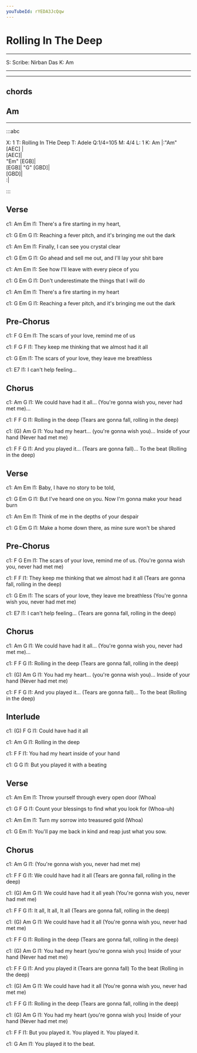 ```yaml
---
youTubeId: rYEDA3JcQqw
---
```


# Rolling In The Deep


---
S: Scribe: Nirban Das
K: Am

---

---
## chords
##   Am

---

:::abc

X: 1
T: Rolling In THe Deep
T: Adele
Q:1/4=105
M: 4/4
L: 1
K: Am
|:"Am" [AEC] |\
     [AEC]|\
    "Em" [EGB]|\
    [EGB]|
"G" [GBD]|\
    [GBD]|\
    :|


:::



 
 
## Verse
 
c1: Am             Em
l1: There's a fire starting in my heart,

c1: G                                Em                       G
l1: Reaching a fever pitch, and it's bringing me out the dark

c1: Am             Em
l1: Finally, I can see you crystal clear

c1: G                              Em                     G
l1: Go ahead and sell me out, and I'll lay your shit bare
 
c1: Am                      Em
l1: See how I'll leave with every piece of you

c1: G                       Em                    G
l1: Don't underestimate the things that I will do

c1: Am             Em
l1: There's a fire starting in my heart

c1: G                                Em                       G
l1: Reaching a fever pitch, and it's bringing me out the dark

 
 
## Pre-Chorus
 
c1: F               G                    Em
l1:    The scars of your love, remind me of us

c1:              F                           G  F
l1: They keep me thinking that we almost had it all

c1:              G                        Em
l1: The scars of your love, they leave me breathless

c1:              E7
l1: I can't help feeling...

 
 
## Chorus
 
c1:                      Am                             G
l1: We could have had it all... (You're gonna wish you, never had met me)...

c1:                F                           F              G
l1: Rolling in the deep (Tears are gonna fall, rolling in the deep)

c1:     (G)                                          Am            G
l1: You had my heart... (you're gonna wish you)... Inside of your hand (Never had met me)

c1:            F                                           F                   G
l1: And you played it... (Tears are gonna fall)... To the beat (Rolling in the deep)

 
 
## Verse
 
c1: Am              Em
l1:  Baby, I have no story to be told,

c1:     G                              Em                        G
l1: But I've heard one on you. Now I'm gonna make your head burn

c1: Am                 Em
l1: Think of me in the depths of your despair

c1: G                          Em                        G
l1: Make a home down there, as mine sure won't be shared

 
 
## Pre-Chorus
 
c1: F               G                    Em
l1:    The scars of your love, remind me of us. (You're gonna wish you, never had met me)

c1:              F                              F
l1: They keep me thinking that we almost had it all (Tears are gonna fall, rolling in the deep)

c1:              G                        Em
l1: The scars of your love, they leave me breathless (You're gonna wish you, never had met me)

c1:              E7
l1: I can't help feeling... (Tears are gonna fall, rolling in the deep)

 
 
## Chorus
 
c1:                      Am                              G
l1: We could have had it all...  (You're gonna wish you, never had met me)...

c1:                F                           F              G
l1: Rolling in the deep (Tears are gonna fall, rolling in the deep)

c1:     (G)                                          Am            G
l1: You had my heart... (you're gonna wish you)... Inside of your hand (Never had met me)

c1:            F                                           F                   G
l1: And you played it... (Tears are gonna fall)... To the beat (Rolling in the deep)

 
 
## Interlude
 
c1: (G)               F     G
l1: Could have had it all

c1:                Am     G
l1: Rolling in the deep

c1:                    F             F
l1: You had my heart inside of your hand

c1:            G                  G
l1: But you played it    with a beating

 
 
## Verse
 
c1: Am             Em
l1: Throw yourself through every open door (Whoa)

c1: G                      F                    G
l1: Count your blessings to find what you look for (Whoa-uh)

c1: Am             Em
l1: Turn my sorrow into treasured gold (Whoa)
 
c1: G                                Em 
l1: You'll pay me back in kind and reap just what you sow.
 
 
## Chorus
 
c1:  Am                     G
l1: (You're gonna wish you, never had met me)

c1:                      F                          F              G
l1: We could have had it all (Tears are gonna fall, rolling in the deep)

c1:    (G)               Am                               G
l1: We could have had it all yeah (You're gonna wish you, never had met me)

c1:    F                   F                                         G
l1: It all,   It all,   It all (Tears are gonna fall, rolling in the deep)

 
c1:    (G)               Am                          G
l1: We could have had it all (You're gonna wish you, never had met me)

c1:                F                           F              G
l1: Rolling in the deep (Tears are gonna fall, rolling in the deep)

c1:     (G)                                    Am            G
l1: You had my heart (you're gonna wish you) Inside of your hand (Never had met me)

c1:            F                                     F                   G
l1: And you played it (Tears are gonna fall) To the beat (Rolling in the deep)
 
c1:    (G)               Am                          G
l1: We could have had it all (You're gonna wish you, never had met me)

c1:                F                           F              G
l1: Rolling in the deep (Tears are gonna fall, rolling in the deep)

c1:     (G)                                    Am            G
l1: You had my heart (you're gonna wish you) Inside of your hand (Never had met me)

c1:            F                             F
l1: But you played it. You played it. You played it.

c1:        G             Am
l1: You played it to the beat.



